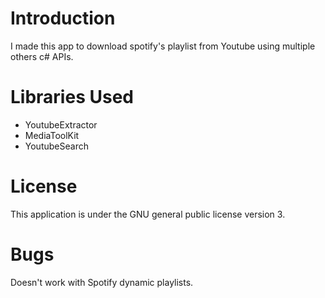 <h1>Introduction</h1>
<p>I made this app to download spotify's playlist from Youtube using multiple others c# APIs.</p>
<h1>Libraries Used</h1>
<ul>
<li>YoutubeExtractor</li>
<li>MediaToolKit</li>
<li>YoutubeSearch</li>
</ul>
<h1>License</h1>
<p>This application is under the GNU general public license version 3.</p>
<h1>Bugs</h1>
<p>Doesn't work with Spotify dynamic playlists.</p>
